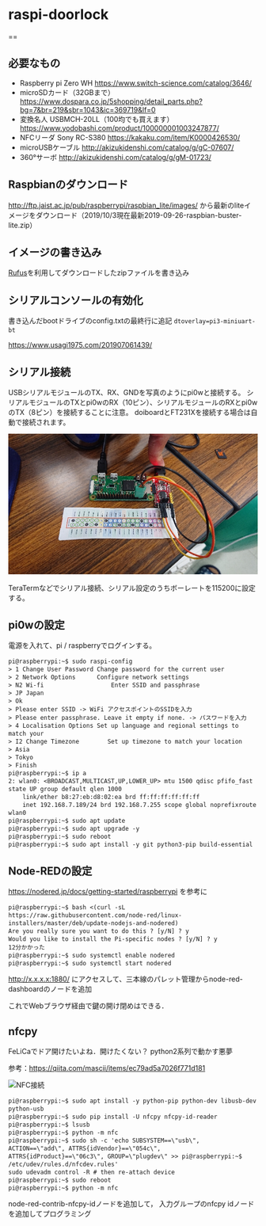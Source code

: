 # raspi-doorlock
==

## 必要なもの
+ Raspberry pi Zero WH https://www.switch-science.com/catalog/3646/
+ microSDカード（32GBまで） https://www.dospara.co.jp/5shopping/detail_parts.php?bg=7&br=219&sbr=1043&ic=369719&lf=0
+ 変換名人 USBMCH-20LL（100均でも買えます） https://www.yodobashi.com/product/100000001003247877/
+ NFCリーダ Sony RC-S380 https://kakaku.com/item/K0000426530/
+ microUSBケーブル http://akizukidenshi.com/catalog/g/gC-07607/
+ 360°サーボ http://akizukidenshi.com/catalog/g/gM-01723/

## Raspbianのダウンロード
http://ftp.jaist.ac.jp/pub/raspberrypi/raspbian_lite/images/
から最新のliteイメージをダウンロード（2019/10/3現在最新2019-09-26-raspbian-buster-lite.zip）

## イメージの書き込み
[Rufus](https://rufus.ie/)を利用してダウンロードしたzipファイルを書き込み


## シリアルコンソールの有効化
書き込んだbootドライブのconfig.txtの最終行に追記
`dtoverlay=pi3-miniuart-bt`

https://www.usagi1975.com/201907061439/

## シリアル接続
USBシリアルモジュールのTX、RX、GNDを写真のようにpi0wと接続する。
シリアルモジュールのTXとpi0wのRX（10ピン）、シリアルモジュールのRXとpi0wのTX（8ピン）を接続することに注意。
doiboardとFT231Xを接続する場合は自動で接続されます。

![シリアル接続](https://github.com/iwax2/raspi-fiap/blob/master/pi0w-serial.jpg "pi0w-serial")

TeraTermなどでシリアル接続、シリアル設定のうちボーレートを115200に設定する。

## pi0wの設定
電源を入れて、pi / raspberryでログインする。

~~~
pi@raspberrypi:~$ sudo raspi-config
> 1 Change User Password Change password for the current user
> 2 Network Options      Configure network settings
> N2 Wi-fi                   Enter SSID and passphrase
> JP Japan
> Ok
> Please enter SSID -> WiFi アクセスポイントのSSIDを入力
> Please enter passphrase. Leave it empty if none. -> パスワードを入力
> 4 Localisation Options Set up language and regional settings to match your
> I2 Change Timezone        Set up timezone to match your location
> Asia
> Tokyo
> Finish
pi@raspberrypi:~$ ip a
2: wlan0: <BROADCAST,MULTICAST,UP,LOWER_UP> mtu 1500 qdisc pfifo_fast state UP group default qlen 1000
    link/ether b8:27:eb:d8:02:ea brd ff:ff:ff:ff:ff:ff
    inet 192.168.7.189/24 brd 192.168.7.255 scope global noprefixroute wlan0
pi@raspberrypi:~$ sudo apt update
pi@raspberrypi:~$ sudo apt upgrade -y
pi@raspberrypi:~$ sudo reboot
pi@raspberrypi:~$ sudo apt install -y git python3-pip build-essential
~~~

## Node-REDの設定
https://nodered.jp/docs/getting-started/raspberrypi を参考に

~~~
pi@raspberrypi:~$ bash <(curl -sL https://raw.githubusercontent.com/node-red/linux-installers/master/deb/update-nodejs-and-nodered)
Are you really sure you want to do this ? [y/N] ? y
Would you like to install the Pi-specific nodes ? [y/N] ? y
12分かかった
pi@raspberrypi:~$ sudo systemctl enable nodered
pi@raspberrypi:~$ sudo systemctl start nodered
~~~

http://x.x.x.x:1880/ にアクセスして、三本線のパレット管理からnode-red-dashboardのノードを追加

これでWebブラウザ経由で鍵の開け閉めはできる．

## nfcpy
FeLiCaでドア開けたいよね．開けたくない？
python2系列で動かす悪夢

参考：https://qiita.com/mascii/items/ec79ad5a7026f771d181

![NFC接続](https://github.com/iwax2/raspi-doorlockblob/master/pi0w-nfc.jpg "pi0w-nfc")

~~~
pi@raspberrypi:~$ sudo apt install -y python-pip python-dev libusb-dev python-usb
pi@raspberrypi:~$ sudo pip install -U nfcpy nfcpy-id-reader
pi@raspberrypi:~$ lsusb
pi@raspberrypi:~$ python -m nfc
pi@raspberrypi:~$ sudo sh -c 'echo SUBSYSTEM==\"usb\", ACTION==\"add\", ATTRS{idVendor}==\"054c\", ATTRS{idProduct}==\"06c3\", GROUP=\"plugdev\" >> pi@raspberrypi:~$ /etc/udev/rules.d/nfcdev.rules'
sudo udevadm control -R # then re-attach device
pi@raspberrypi:~$ sudo reboot
pi@raspberrypi:~$ python -m nfc
~~~

node-red-contrib-nfcpy-idノードを追加して，
入力グループのnfcpy idノードを追加してプログラミング
